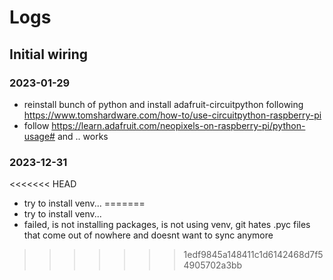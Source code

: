 # Logs

## Initial wiring

### 2023-01-29

- reinstall bunch of python and install adafruit-circuitpython following <https://www.tomshardware.com/how-to/use-circuitpython-raspberry-pi>
- follow <https://learn.adafruit.com/neopixels-on-raspberry-pi/python-usage#> and .. works

### 2023-12-31

<<<<<<< HEAD
- try to install venv...
=======
- try to install venv...
- failed, is not installing packages, is not using venv, git hates .pyc files that come out of nowhere and doesnt want to sync anymore
>>>>>>> 1edf9845a148411c1d6142468d7f54905702a3bb
